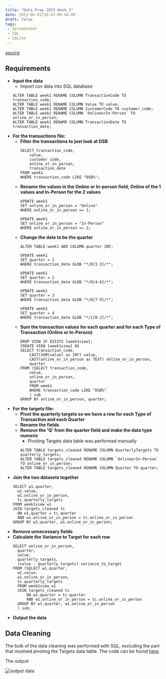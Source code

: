 ```yaml
---
title: "Data Prep 2023 Week 3"
date: 2023-06-01T20:42:09-04:00
draft: false
tags:
 - Spreadsheet
 - SQL
 - SQLite
---
```


[source](https://preppindata.blogspot.com/2023/01/2023-week-3-targets-for-dsb.html)

## Requirements
- **Input the data**
  - Import csv data into SQL database
  ```{sql}
  ALTER TABLE week1 RENAME COLUMN TransactionCode TO transaction_code;
  ALTER TABLE week1 RENAME COLUMN Value TO value;
  ALTER TABLE week1 RENAME COLUMN CustomerCode TO customer_code;
  ALTER TABLE week1 RENAME COLUMN `OnlineorIn-Person` TO online_or_in_person;
  ALTER TABLE week1 RENAME COLUMN TransactionDate TO transaction_date;
  ```
- **For the transactions file:**
  - **Filter the transactions to just look at DSB**
    ```{sql}
    SELECT transaction_code,
    	value,
    	customer_code,
    	online_or_in_person,
    	transaction_date
    FROM week1
    WHERE transaction_code LIKE "DSB%";
    ```
  - **Rename the values in the Online or In-person field, Online of 
  the 1 values and In-Person for the 2 values**
    ```{sql}
    UPDATE week1
    SET online_or_in_person = "Online"
    WHERE online_or_in_person == 1;
    
    UPDATE week1
    SET online_or_in_person = "In-Person"
    WHERE online_or_in_person == 2;
    ```
  - **Change the date to be the quarter**
    ```{sql}
    ALTER TABLE week1 ADD COLUMN quarter INT;
    
    UPDATE week1
    SET quarter = 1
    WHERE transaction_date GLOB "*/0[1-3]/*";
    
    UPDATE week1
    SET quarter = 2
    WHERE transaction_date GLOB "*/0[4-6]/*";
    
    UPDATE week1
    SET quarter = 3
    WHERE transaction_date GLOB "*/0[7-9]/*";
    
    UPDATE week1
    SET quarter = 4
    WHERE transaction_date GLOB "*/1[0-2]/*";
    ```
  - **Sum the transaction values for each quarter and for each Type 
  of Transaction (Online or In-Person)**
    ```{sql}
    DROP VIEW IF EXISTS [week1view];
    CREATE VIEW [week1view] AS
    SELECT transaction_code, 
    	CAST(SUM(value) as INT) value, 
    	CAST(online_or_in_person as TEXT) online_or_in_person, 
    	quarter
    FROM (SELECT transaction_code,
    	value,
    	online_or_in_person,
    	quarter
    	FROM week1
    	WHERE transaction_code LIKE "DSB%"
    	) sub
    GROUP BY online_or_in_person, quarter;
    ```
- **For the targets file:**
  - **Pivot the quarterly targets so we have a row for each Type of 
  Transaction and each Quarter**
  - **Rename the fields**
  - **Remove the 'Q' from the quarter field and make the data type 
  numeric**
    - Pivoting Targets data table was performed manually
    ```{sql}
    ALTER TABLE targets_cleaned RENAME COLUMN QuarterlyTargets TO quarterly_targets;
    ALTER TABLE targets_cleaned RENAME COLUMN `OnlineorIn-Person` TO online_or_in_person;
    ALTER TABLE targets_cleaned RENAME COLUMN Quarter TO quarter;
    ```
- **Join the two datasets together**
  ```{sql}
  SELECT w1.quarter,
  	w1.value,
  	w1.online_or_in_person,
  	tc.quarterly_targets
  FROM week1view w1
  JOIN targets_cleaned tc
  	ON w1.quarter = tc.quarter
  	AND w1.online_or_in_person = tc.online_or_in_person
  GROUP BY w1.quarter, w1.online_or_in_person;
  ```
- **Remove unnecessary fields**
- **Calculate the Variance to Target for each row**
  ```{sql}
  SELECT online_or_in_person,
  	quarter,
  	value,
  	quarterly_targets,
  	(value - quarterly_targets) variance_to_target
  FROM (SELECT w1.quarter,
  	w1.value,
  	w1.online_or_in_person,
  	tc.quarterly_targets
  	FROM week1view w1
  	JOIN targets_cleaned tc
  		ON w1.quarter = tc.quarter
  		AND w1.online_or_in_person = tc.online_or_in_person
  	GROUP BY w1.quarter, w1.online_or_in_person
  	) sub;
  ```
- **Output the data**

## Data Cleaning
The bulk of the data cleaning was performed with SQL, excluding the part 
that involved pivoting the Targets data table. The code can be found 
[here](../week3.sql).

The output:

![output data](../output.png)
